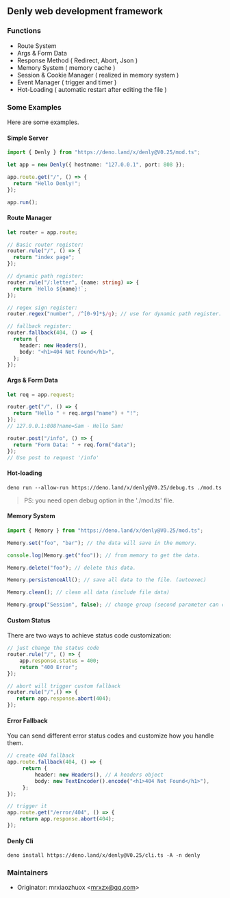## Denly web development framework

### Functions

- Route System
- Args & Form Data
- Response Method ( Redirect, Abort, Json )
- Memory System ( memory cache )
- Session & Cookie Manager ( realized in memory system )
- Event Manager ( trigger and timer )
- Hot-Loading ( automatic restart after editing the file )

### Some Examples

Here are some examples.

#### Simple Server

```typescript
import { Denly } from "https://deno.land/x/denly@V0.25/mod.ts";

let app = new Denly({ hostname: "127.0.0.1", port: 808 });

app.route.get("/", () => {
  return "Hello Denly!";
});

app.run();
```

#### Route Manager

```typescript
let router = app.route;

// Basic router register:
router.rule("/", () => {
  return "index page";
});

// dynamic path register:
router.rule("/:letter", (name: string) => {
  return `Hello ${name}!`;
});

// regex sign register:
router.regex("number", /^[0-9]*$/g); // use for dynamic path register.

// fallback register:
router.fallback(404, () => {
  return {
    header: new Headers(),
    body: "<h1>404 Not Found</h1>",
  };
});
```

#### Args & Form Data

```typescript
let req = app.request;

router.get("/", () => {
  return "Hello " + req.args("name") + "!";
});
// 127.0.0.1:808?name=Sam - Hello Sam!

router.post("/info", () => {
  return "Form Data: " + req.form("data");
});
// Use post to request '/info'
```

#### Hot-loading

```shell
deno run --allow-run https://deno.land/x/denly@V0.25/debug.ts ./mod.ts
```

> PS: you need open debug option in the './mod.ts' file.

#### Memory System

```typescript
import { Memory } from "https://deno.land/x/denly@V0.25/mod.ts";

Memory.set("foo", "bar"); // the data will save in the memory.

console.log(Memory.get("foo")); // from memory to get the data.

Memory.delete("foo"); // delete this data.

Memory.persistenceAll(); // save all data to the file. (autoexec)

Memory.clean(); // clean all data (include file data)

Memory.group("Session", false); // change group (second parameter can close file-cahce)
```

#### Custom Status

There are two ways to achieve status code customization:

```typescript
// just change the status code
router.rule("/", () => {
    app.response.status = 400;
    return "400 Error";
});

// abort will trigger custom fallback
router.rule("/",() => {
   return app.response.abort(404); 
});
```

#### Error Fallback 

You can send different error status codes and customize how you handle them.

```typescript
// create 404 fallback
app.route.fallback(404, () => {
     return {
         header: new Headers(), // A headers object
         body: new TextEncoder().encode("<h1>404 Not Found</h1>"),
     };
});

// trigger it
app.route.get("/error/404", () => {
    return app.response.abort(404);
});
```



#### Denly Cli

```shell
deno install https://deno.land/x/denly@V0.25/cli.ts -A -n denly
```

### Maintainers

- Originator: mrxiaozhuox \<mrxzx@qq.com\>

